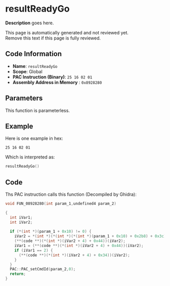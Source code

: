 # resultReadyGo

**Description** goes here.

This page is automatically generated and not reviewed yet.<br>Remove this text if this page is fully reviewed.

## Code Information

- **Name**: `resultReadyGo`
- **Scope**: Global
- **PAC Instruction (Binary)**: `25 16 02 01`
- **Assembly Address in Memory** : `0x8928280`

## Parameters

This function is parameterless.


## Example

Here is one example in hex:

```25 16 02 01```

Which is interpreted as:

```c
resultReadyGo()
```

## Code

Ths PAC instruction calls this function (Decompiled by Ghidra):

```c
void FUN_08928280(int param_1,undefined4 param_2)

{
  int iVar1;
  int iVar2;
  
  if (*(int *)(param_1 + 0x10) != 0) {
    iVar2 = *(int *)(*(int *)(*(int *)(param_1 + 0x10) + 0x2b8) + 0x3c);
    (**(code **)(*(int *)(iVar2 + 4) + 0x44))(iVar2);
    iVar1 = (**(code **)(*(int *)(iVar2 + 4) + 0x44))(iVar2);
    if (iVar1 == 2) {
      (**(code **)(*(int *)(iVar2 + 4) + 0x34))(iVar2);
    }
  }
  PAC::PAC_setCmdId(param_2,0);
  return;
}
```


